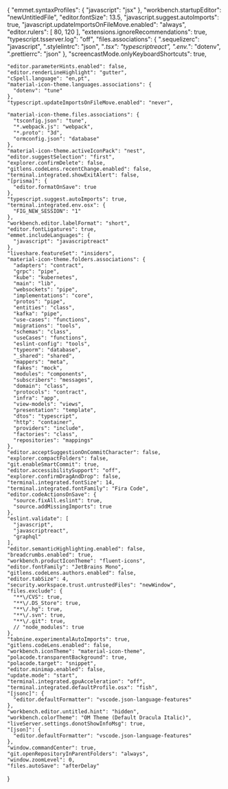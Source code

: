 {
    "emmet.syntaxProfiles": {
      "javascript": "jsx"
    },
    "workbench.startupEditor": "newUntitledFile",
    "editor.fontSize": 13.5,
    "javascript.suggest.autoImports": true,
    "javascript.updateImportsOnFileMove.enabled": "always",
    "editor.rulers": [
      80,
      120
    ],
    "extensions.ignoreRecommendations": true,
    "typescript.tsserver.log": "off",
    "files.associations": {
      ".sequelizerc": "javascript",
      ".stylelintrc": "json",
      "*.tsx": "typescriptreact",
      ".env.*": "dotenv",
      ".prettierrc": "json"
    },
    "screencastMode.onlyKeyboardShortcuts": true,

    "editor.parameterHints.enabled": false,
    "editor.renderLineHighlight": "gutter",
    "cSpell.language": "en,pt",
    "material-icon-theme.languages.associations": {
      "dotenv": "tune"
    },
    "typescript.updateImportsOnFileMove.enabled": "never",
    
    "material-icon-theme.files.associations": {
      "tsconfig.json": "tune",
      "*.webpack.js": "webpack",
      "*.proto": "3d",
      "ormconfig.json": "database"
    },
    "material-icon-theme.activeIconPack": "nest",
    "editor.suggestSelection": "first",
    "explorer.confirmDelete": false,
    "gitlens.codeLens.recentChange.enabled": false,
    "terminal.integrated.showExitAlert": false,
    "[prisma]": {
      "editor.formatOnSave": true
    },
    "typescript.suggest.autoImports": true,
    "terminal.integrated.env.osx": {
      "FIG_NEW_SESSION": "1"
    },
    "workbench.editor.labelFormat": "short",
    "editor.fontLigatures": true,
    "emmet.includeLanguages": {
      "javascript": "javascriptreact"
    },
    "liveshare.featureSet": "insiders",
    "material-icon-theme.folders.associations": {
      "adapters": "contract",
      "grpc": "pipe",
      "kube": "kubernetes",
      "main": "lib",
      "websockets": "pipe",
      "implementations": "core",
      "protos": "pipe",
      "entities": "class",
      "kafka": "pipe",
      "use-cases": "functions",
      "migrations": "tools",
      "schemas": "class",
      "useCases": "functions",
      "eslint-config": "tools",
      "typeorm": "database",
      "_shared": "shared",
      "mappers": "meta",
      "fakes": "mock",
      "modules": "components",
      "subscribers": "messages",
      "domain": "class",
      "protocols": "contract",
      "infra": "app",
      "view-models": "views",
      "presentation": "template",
      "dtos": "typescript",
      "http": "container",
      "providers": "include",
      "factories": "class",
      "repositories": "mappings"
    },
    "editor.acceptSuggestionOnCommitCharacter": false,
    "explorer.compactFolders": false,
    "git.enableSmartCommit": true,
    "editor.accessibilitySupport": "off",
    "explorer.confirmDragAndDrop": false,
    "terminal.integrated.fontSize": 14,
    "terminal.integrated.fontFamily": "Fira Code",
    "editor.codeActionsOnSave": {
      "source.fixAll.eslint": true,
      "source.addMissingImports": true
    },
    "eslint.validate": [
      "javascript",
      "javascriptreact",
      "graphql"
    ],
    "editor.semanticHighlighting.enabled": false,
    "breadcrumbs.enabled": true,
    "workbench.productIconTheme": "fluent-icons",
    "editor.fontFamily": "JetBrains Mono",
    "gitlens.codeLens.authors.enabled": false,
    "editor.tabSize": 4,
    "security.workspace.trust.untrustedFiles": "newWindow",
    "files.exclude": {
      "**\/CVS": true,
      "**\/.DS_Store": true,
      "**\/.hg": true,
      "**\/.svn": true,
      "**\/.git": true,
      // "node_modules": true
    },
    "tabnine.experimentalAutoImports": true,
    "gitlens.codeLens.enabled": false,
    "workbench.iconTheme": "material-icon-theme",
    "polacode.transparentBackground": true,
    "polacode.target": "snippet",
    "editor.minimap.enabled": false,
    "update.mode": "start",
    "terminal.integrated.gpuAcceleration": "off",
    "terminal.integrated.defaultProfile.osx": "fish",
    "[jsonc]": {
      "editor.defaultFormatter": "vscode.json-language-features"
    },
    "workbench.editor.untitled.hint": "hidden",
    "workbench.colorTheme": "OM Theme (Default Dracula Italic)",
    "liveServer.settings.donotShowInfoMsg": true,
    "[json]": {
      "editor.defaultFormatter": "vscode.json-language-features"
    },
    "window.commandCenter": true,
    "git.openRepositoryInParentFolders": "always",
    "window.zoomLevel": 0,
    "files.autoSave": "afterDelay"
  }

